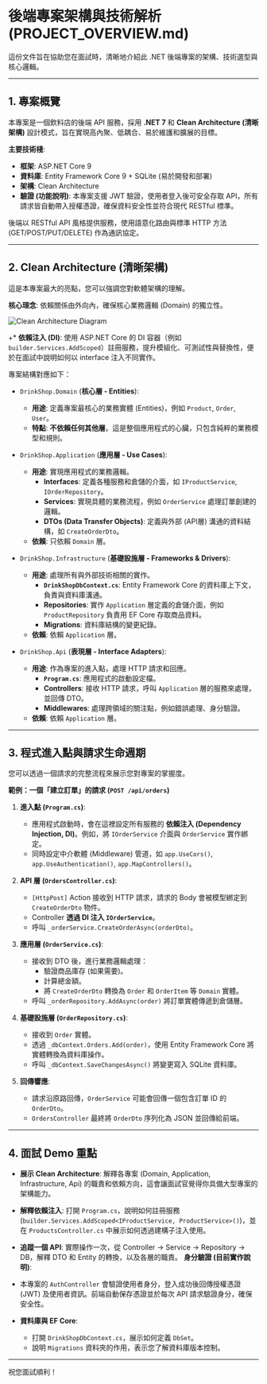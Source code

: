 # 後端專案架構與技術解析 (PROJECT_OVERVIEW.md)

這份文件旨在協助您在面試時，清晰地介紹此 .NET 後端專案的架構、技術選型與核心邏輯。

---

## 1. 專案概覽

本專案是一個飲料店的後端 API 服務，採用 **.NET 7** 和 **Clean Architecture (清晰架構)** 設計模式，旨在實現高內聚、低耦合、易於維護和擴展的目標。

 **主要技術棧**:
  - **框架**: ASP.NET Core 9
  - **資料庫**: Entity Framework Core 9 + SQLite (易於開發和部署)
  - **架構**: Clean Architecture
  - **驗證 (功能說明)**: 本專案支援 JWT 驗證，使用者登入後可安全存取 API，所有請求皆自動帶入授權憑證，確保資料安全性並符合現代 RESTful 標準。

後端以 RESTful API 風格提供服務，使用語意化路由與標準 HTTP 方法 (GET/POST/PUT/DELETE) 作為通訊協定。

---

## 2. Clean Architecture (清晰架構)

這是本專案最大的亮點，您可以強調您對軟體架構的理解。

**核心理念**: 依賴關係由外向內，確保核心業務邏輯 (Domain) 的獨立性。

![Clean Architecture Diagram](https://i.imgur.com/9Nab4u3.png)

+*   **依賴注入 (DI)**: 使用 ASP.NET Core 的 DI 容器（例如 `builder.Services.AddScoped`）註冊服務，提升模組化、可測試性與替換性，便於在面試中說明如何以 interface 注入不同實作。

專案結構對應如下：

- `DrinkShop.Domain` (**核心層 - Entities**):
  - **用途**: 定義專案最核心的業務實體 (Entities)，例如 `Product`, `Order`, `User`。
  - **特點**: **不依賴任何其他層**。這是整個應用程式的心臟，只包含純粹的業務模型和規則。

- `DrinkShop.Application` (**應用層 - Use Cases**):
  - **用途**: 實現應用程式的業務邏輯。
    - **Interfaces**: 定義各種服務和倉儲的介面，如 `IProductService`, `IOrderRepository`。
    - **Services**: 實現具體的業務流程，例如 `OrderService` 處理訂單創建的邏輯。
    - **DTOs (Data Transfer Objects)**: 定義與外部 (API層) 溝通的資料結構，如 `CreateOrderDto`。
  - **依賴**: 只依賴 `Domain` 層。

- `DrinkShop.Infrastructure` (**基礎設施層 - Frameworks & Drivers**):
  - **用途**: 處理所有與外部技術相關的實作。
    - **`DrinkShopDbContext.cs`**: Entity Framework Core 的資料庫上下文，負責與資料庫溝通。
    - **Repositories**: 實作 `Application` 層定義的倉儲介面，例如 `ProductRepository` 負責用 EF Core 存取商品資料。
    - **Migrations**: 資料庫結構的變更紀錄。
  - **依賴**: 依賴 `Application` 層。

- `DrinkShop.Api` (**表現層 - Interface Adapters**):
  - **用途**: 作為專案的進入點，處理 HTTP 請求和回應。
    - **`Program.cs`**: 應用程式的啟動設定檔。
    - **Controllers**: 接收 HTTP 請求，呼叫 `Application` 層的服務來處理，並回傳 DTO。
    - **Middlewares**: 處理跨領域的關注點，例如錯誤處理、身分驗證。
  - **依賴**: 依賴 `Application` 層。

---

## 3. 程式進入點與請求生命週期

您可以透過一個請求的完整流程來展示您對專案的掌握度。

**範例：一個「建立訂單」的請求 (`POST /api/orders`)**

1.  **進入點 (`Program.cs`)**:
    - 應用程式啟動時，會在這裡設定所有服務的 **依賴注入 (Dependency Injection, DI)**。例如，將 `IOrderService` 介面與 `OrderService` 實作綁定。
    - 同時設定中介軟體 (Middleware) 管道，如 `app.UseCors()`, `app.UseAuthentication()`, `app.MapControllers()`。

2.  **API 層 (`OrdersController.cs`)**:
    - `[HttpPost]` Action 接收到 HTTP 請求，請求的 Body 會被模型綁定到 `CreateOrderDto` 物件。
    - Controller **透過 DI 注入 `IOrderService`**。
    - 呼叫 `_orderService.CreateOrderAsync(orderDto)`。

3.  **應用層 (`OrderService.cs`)**:
    - 接收到 DTO 後，進行業務邏輯處理：
      - 驗證商品庫存 (如果需要)。
      - 計算總金額。
      - 將 `CreateOrderDto` 轉換為 `Order` 和 `OrderItem` 等 `Domain` 實體。
    - 呼叫 `_orderRepository.AddAsync(order)` 將訂單實體傳遞到倉儲層。

4.  **基礎設施層 (`OrderRepository.cs`)**:
    - 接收到 `Order` 實體。
    - 透過 `_dbContext.Orders.Add(order)`，使用 Entity Framework Core 將實體轉換為資料庫操作。
    - 呼叫 `_dbContext.SaveChangesAsync()` 將變更寫入 SQLite 資料庫。

5.  **回傳響應**:
    - 請求沿原路回傳，`OrderService` 可能會回傳一個包含訂單 ID 的 `OrderDto`。
    - `OrdersController` 最終將 `OrderDto` 序列化為 JSON 並回傳給前端。

---

## 4. 面試 Demo 重點

- **展示 Clean Architecture**: 解釋各專案 (Domain, Application, Infrastructure, Api) 的職責和依賴方向，這會讓面試官覺得你具備大型專案的架構能力。
- **解釋依賴注入**: 打開 `Program.cs`，說明如何註冊服務 (`builder.Services.AddScoped<IProductService, ProductService>()`)，並在 `ProductsController.cs` 中展示如何透過建構子注入使用。
- **追蹤一個 API**: 實際操作一次，從 Controller -> Service -> Repository -> DB，解釋 DTO 和 Entity 的轉換，以及各層的職責。
**身分驗證 (目前實作說明)**:

- 本專案的 `AuthController` 會驗證使用者身分，登入成功後回傳授權憑證 (JWT) 及使用者資訊。前端自動保存憑證並於每次 API 請求驗證身分，確保安全性。
- **資料庫與 EF Core**:
    - 打開 `DrinkShopDbContext.cs`，展示如何定義 `DbSet`。
    - 說明 `Migrations` 資料夾的作用，表示您了解資料庫版本控制。

---

祝您面試順利！
